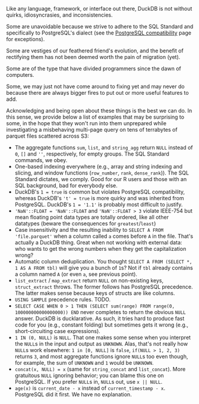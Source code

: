 Like any language, framework, or interface out there, DuckDB is not without quirks, idiosyncrasies, and inconsistencies.  

Some are unavoidable because we strive to adhere to the SQL Standard and specifically to PostgreSQL's dialect (see the [PostgreSQL compatibility]() page for exceptions).

Some are vestiges of our feathered friend's evolution, and the benefit of rectifying them has not been deemed worth the pain of migration (yet).

Some are of the type that have divided programmers since the dawn of computers.

Some, we may just not have come around to fixing yet and may never do because there are always bigger fires to put out or more useful features to add.  

Acknowledging and being open about these things is the best we can do. In this sense, we provide below a list of examples that may be surprising to some, in the hope that they won't run into them unprepared while investigating a misbehaving multi-page query on tens of terrabytes of parquet files scattered across S3: 

- The aggregate functions `sum`, `list`, and `string_agg` return `NULL` instead of `0`, `[]` and `''`, respectively, for empty groups. The SQL Standard commands, we obey.
- One-based indexing everywhere (e.g., array and string indexing and slicing, and window functions (`row_number`, `rank`, `dense_rank`)). The SQL Standard dictates, we comply. Good for our R users and those with an SQL background, bad for everybody else.
- DuckDB's `1 = true` is common but violates PostgreSQL compatibility, whereas DuckDB's `'t' = true` is more quirky and was inherited from PostgreSQL. DuckDB's `1 = '1.1'` is probably most difficult to justify.
- `'NaN'::FLOAT = 'NaN'::FLOAT` and `'NaN'::FLOAT > 3` violate IEEE-754 but mean floating point data types are totally ordered, like all other datatypes (beware the consequences for `greatest`/`least`)
- Case insensitivity and the resulting inability to `SELECT A FROM 'file.parquet'` when a column called `a` comes before `A` in the file. That's actually a DuckDB thing. Great when not working with external data: who wants to get the wrong numbers when they get the capitalization wrong?
- Automatic column deduplication. You thought `SELECT A FROM (SELECT *, 1 AS A FROM tbl)` will give you a bunch of `1`s? Not if `tbl` already contains a column named `A` (or even `a`, see previous point).
- `list_extract` / `map_extract` return `NULL` on non-existing keys, `struct_extract` throws. The former follows has PostgreSQL precedence. The latter makes sense because keys of structs are like columns. 
- `USING SAMPLE` precedence rules. TODO.
- `SELECT CASE WHEN 0 > 1 THEN (SELECT sum(range) FROM range(0, 100000000000000000)) END` never completes to return the obvious `NULL` answer. DuckDB is ducklarative. As such, it tries hard to produce fast code for you (e.g., constant folding) but sometimes gets it wrong (e.g., short-circuiting case expressions).
- `1 IN (0, NULL)` is `NULL`. That one makes some sense when you interpret the `NULL`s in the input and output as `UNKNOWN`. Alas, that's not really how `NULL`s work elsewhere: `1 in [0, NULL]` is `false`, `if(NULL > 1, 2, 3)` returns `3`, and most aggregate functions ignore  `NULL`s too even though, for example, the sum of `UNKNOWN` and `1` would be `UNKNOWN`.
- `concat(x, NULL) = x` (same for `string_concat` and `list_concat`). More gratuitous `NULL` ignoring behavior; you can blame this one on PostgreSQL. If you prefer `NULL`s in, `NULL`s out, use `x || NULL`.
- `age(x)` is `current_date - x` instead of `current_timestamp - x`. PostgreSQL did it first. We have no explanation.
